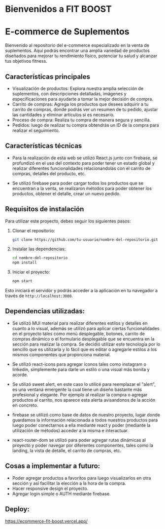 # Bienvenidos a FIT BOOST
# E-commerce de Suplementos

Bienvenido al repositorio del e-commerce especializado en la venta de suplementos. Aquí podrás encontrar una amplia variedad de productos diseñados para mejorar tu rendimiento físico, potenciar tu salud y alcanzar tus objetivos fitness.

## Características principales

- Visualización de productos: Explora nuestra amplia selección de suplementos, con descripciones detalladas, imágenes y especificaciones para ayudarte a tomar la mejor decisión de compra.
- Carrito de compras: Agrega los productos que desees adquirir a tu carrito de compras, donde podrás ver un resumen de tu pedido, ajustar las cantidades y eliminar artículos si es necesario.
- Proceso de compra: Realiza tu compra de manera segura y sencilla.
- Pedidos: luego de realizar tu compra obtendrás un ID de la compra para realizar el seguimiento.

## Características técnicas

 - Para la realización de esta web se utilizó React.js junto con firebase, se profundizó en el uso del contexto para poder tener un estado global y realizar diferentes funcionalidades relacionandolas con el carrito de compras, detalles del producto, etc.
  
 - Se utilizó firebase para poder cargar todos los productos que se encuentran a la venta, se realizaron métodos para poder obtener los productos, obtener el detalle, crear un nuevo pedido.

## Requisitos de instalación

Para utilizar este proyecto, debes seguir los siguientes pasos:

1. Clonar el repositorio: 

    ```bash
    git clone https://github.com/tu-usuario/nombre-del-repositorio.git
    ```

2. Instalar las dependencias: 

    ```bash
    cd nombre-del-repositorio
    npm install
    ```

3. Iniciar el proyecto:

    ```bash
    npm start
    ```

Esto iniciará el servidor y podrás acceder a la aplicación en tu navegador a través de `http://localhost:3000`.


## Dependencias utilizadas:

- Se utilizó MUI material para realizar diferentes estilos y detalles en cuanto a lo visual, además se utilizó para aplicar ciertas funcionalidades en el proyecto tales como menú desplegable, botones, carrito de compras dinámico o el formulario desplegable que se encuentra en la sección para realizar la compra. Se decidió utilizar este tecnología por lo sencillo que es utilizarla y lo fácil que es editar o agregarle estilos a los mismos componentes que proporciona material.

- Se utilizó react-icons para agregar iconos tales como instagram o linkedin, simplemente para darle un estilo o una visual más bonita y acorde.

- Se utilizó sweet alert, en este caso lo utilicé para reemplazar el "alert", es una ventana emergente la cual tiene un diseño bastante más profesional y elegante. Por ejemplo al realizar la compra o agregar productos al carrito, nos aparece esta alerta avisandonos de la acción en concreto.

- firebase se utilizó como base de datos de nuestro proyecto, lugar donde guardamos la información relacionada a todos nuestros productos para luego poder conectarnos a ella mediante react y poder (mediante la utilización de métodos) acceder a la misma e interactuar.

- react-router-dom se utilizó para poder agregar rutas dinámicas al proyecto y poder navegar por diferentes componentes, tales como la landing, la vista de detalle, el carrito de compras, etc.

## Cosas a implementar a futuro:

- Poder agregar productos a favoritos para luego visualizarlos en otra sección y así facilitar la elección a la hora de la compra.
- Hacer responsive design el proyecto.
- Agregar login simple o AUTH mediante firebase.

## Deploy:

https://ecommerce-fit-boost.vercel.app/


